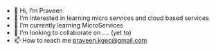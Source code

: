 - 👋 Hi, I’m Praveen
- 👀 I’m interested in learning micro services and cloud based services
- 🌱 I’m currently learning MicroServices
- 💞️ I’m looking to collaborate on .... (yet to)
- 📫 How to reach me praveen.kgec@gmail.com

<!---
praxm/praxm is a ✨ special ✨ repository because its `README.md` (this file) appears on your GitHub profile.
You can click the Preview link to take a look at your changes.
--->

